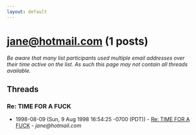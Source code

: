 ```yaml
---
layout: default
---
```


# jane@hotmail.com (1 posts)

_Be aware that many list participants used multiple email addresses over their time active on the list. As such this page may not contain all threads available._

## Threads

### Re: TIME FOR A FUCK
+ 1998-08-09 (Sun, 9 Aug 1998 16:54:25 -0700 (PDT)) - [Re: TIME FOR A FUCK](/archive/1998/08/0f304db7be7740f374d27d611d0a843cb95ec97852eb8a95deac2bc8eb992b79) - _jane@hotmail.com_

